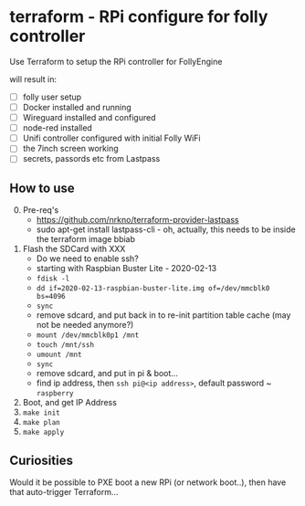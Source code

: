 # terraform - RPi configure for folly controller

Use Terraform to setup the RPi controller for FollyEngine

will result in:
* [ ] folly user setup
* [ ] Docker installed and running
* [ ] Wireguard installed and configured
* [ ] node-red installed
* [ ] Unifi controller configured with initial Folly WiFi
* [ ] the 7inch screen working
* [ ] secrets, passords etc from Lastpass

## How to use

0. Pre-req's
   * https://github.com/nrkno/terraform-provider-lastpass
   * sudo apt-get install lastpass-cli - oh, actually, this needs to be inside the terraform image bbiab
1. Flash the SDCard with XXX
   * Do we need to enable ssh?
   * starting with Raspbian Buster Lite - 2020-02-13
   * `fdisk -l`
   * `dd if=2020-02-13-raspbian-buster-lite.img of=/dev/mmcblk0 bs=4096`
   * `sync`
   * remove sdcard, and put back in to re-init partition table cache (may not be needed anymore?)
   * `mount /dev/mmcblk0p1 /mnt`
   * `touch /mnt/ssh`
   * `umount /mnt`
   * `sync`
   * remove sdcard, and put in pi & boot...
   * find ip address, then `ssh pi@<ip address>`, default password ~ `raspberry`
2. Boot, and get IP Address
3. `make init`
4. `make plan`
5. `make apply`


## Curiosities

Would it be possible to PXE boot a new RPi (or network boot..), then have that auto-trigger Terraform...